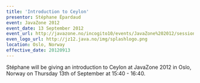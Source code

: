 ```yaml
---
title: 'Introduction to Ceylon'
presentor: Stéphane Épardaud
event: JavaZone 2012
event_date: 13 September 2012
event_url: http://javazone.no/incogito10/events/JavaZone%202012/sessions#ea606905-36c3-49d8-ac5e-08492a498292
even_logo_url: http://jz12.java.no/img/splashlogo.png
location: Oslo, Norway
effective_date: 20120913
---
```

Stéphane will be giving an introduction to Ceylon
at JavaZone 2012 in Oslo, Norway on Thursday 13th of September at 15:40 - 16:40.

